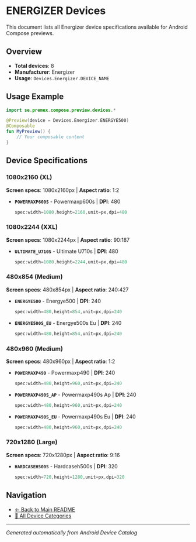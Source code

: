 # ENERGIZER Devices

This document lists all Energizer device specifications available for Android Compose previews.

## Overview

- **Total devices**: 8
- **Manufacturer**: Energizer
- **Usage**: `Devices.Energizer.DEVICE_NAME`

## Usage Example

```kotlin
import se.premex.compose.preview.devices.*

@Preview(device = Devices.Energizer.ENERGYE500)
@Composable
fun MyPreview() {
    // Your composable content
}
```

## Device Specifications

### 1080x2160 (XL)

**Screen specs**: 1080x2160px | **Aspect ratio**: 1:2

- **`POWERMAXP600S`** - Powermaxp600s | **DPI**: 480
  ```kotlin
  spec:width=1080,height=2160,unit=px,dpi=480
  ```

### 1080x2244 (XXL)

**Screen specs**: 1080x2244px | **Aspect ratio**: 90:187

- **`ULTIMATE_U710S`** - Ultimate U710s | **DPI**: 480
  ```kotlin
  spec:width=1080,height=2244,unit=px,dpi=480
  ```

### 480x854 (Medium)

**Screen specs**: 480x854px | **Aspect ratio**: 240:427

- **`ENERGYE500`** - Energye500 | **DPI**: 240
  ```kotlin
  spec:width=480,height=854,unit=px,dpi=240
  ```

- **`ENERGYE500S_EU`** - Energye500s Eu | **DPI**: 240
  ```kotlin
  spec:width=480,height=854,unit=px,dpi=240
  ```

### 480x960 (Medium)

**Screen specs**: 480x960px | **Aspect ratio**: 1:2

- **`POWERMAXP490`** - Powermaxp490 | **DPI**: 240
  ```kotlin
  spec:width=480,height=960,unit=px,dpi=240
  ```

- **`POWERMAXP490S_AP`** - Powermaxp490s Ap | **DPI**: 240
  ```kotlin
  spec:width=480,height=960,unit=px,dpi=240
  ```

- **`POWERMAXP490S_EU`** - Powermaxp490s Eu | **DPI**: 240
  ```kotlin
  spec:width=480,height=960,unit=px,dpi=240
  ```

### 720x1280 (Large)

**Screen specs**: 720x1280px | **Aspect ratio**: 9:16

- **`HARDCASEH500S`** - Hardcaseh500s | **DPI**: 320
  ```kotlin
  spec:width=720,height=1280,unit=px,dpi=320
  ```

## Navigation

- [← Back to Main README](../../README.md)
- [📱 All Device Categories](../README.md)

---
*Generated automatically from Android Device Catalog*
